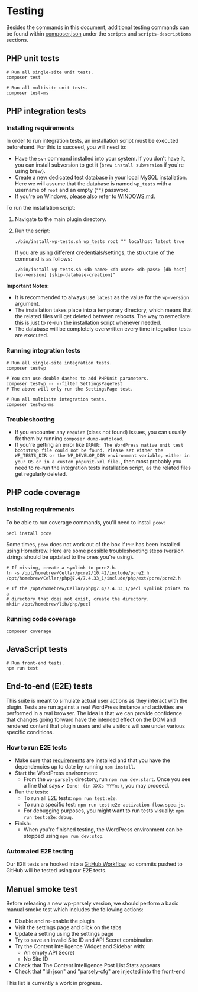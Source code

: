 # Testing

Besides the commands in this document, additional testing commands can be found within [composer.json](../composer.json) under the `scripts` and `scripts-descriptions` sections.

## PHP unit tests

```
# Run all single-site unit tests.
composer test

# Run all multisite unit tests.
composer test-ms
```

## PHP integration tests

### Installing requirements

In order to run integration tests, an installation script must be executed beforehand. For this to succeed, you will need to:

- Have the `svn` command installed into your system. If you don't have it, you can install subversion to get it (`brew install subversion` if you're using brew).
- Create a new dedicated test database in your local MySQL installation. Here we will assume that the database is named `wp_tests` with a username of `root` and an empty (`""`) password.
- If you're on Windows, please also refer to [WINDOWS.md](WINDOWS.md).

To run the installation script:

1. Navigate to the main plugin directory.
2. Run the script:

	```
	./bin/install-wp-tests.sh wp_tests root "" localhost latest true
	```

	If you are using different credentials/settings, the structure of the command is as follows:

	```
	./bin/install-wp-tests.sh <db-name> <db-user> <db-pass> [db-host] [wp-version] [skip-database-creation]"
	```

**Important Notes:**
- It is recommended to always use `latest` as the value for the `wp-version` argument.
- The installation takes place into a temporary directory, which means that the related files will get deleted between reboots. The way to remediate this is just to re-run the installation script whenever needed.
- The database will be completely overwritten every time integration tests are executed.

### Running integration tests

```
# Run all single-site integration tests.
composer testwp

# You can use double dashes to add PHPUnit parameters.
composer testwp -- --filter SettingsPageTest
# The above will only run the SettingsPage test.

# Run all multisite integration tests.
composer testwp-ms
```

### Troubleshooting
- If you encounter any `require` (class not found) issues, you can usually fix them by running `composer dump-autoload`.
- If you're getting an error like `ERROR: The WordPress native unit test bootstrap file could not be found. Please set either the WP_TESTS_DIR or the WP_DEVELOP_DIR environment variable, either in your OS or in a custom phpunit.xml file.`, then most probably you need to re-run the integration tests installation script, as the related files get regularly deleted.

## PHP code coverage

### Installing requirements

To be able to run coverage commands, you'll need to install `pcov`:

```
pecl install pcov
```

Some times, `pcov` does not work out of the box if `PHP` has been installed using Homebrew. Here are some possible troubleshooting steps (version strings should be updated to the ones you're using).

```
# If missing, create a symlink to pcre2.h.
ln -s /opt/homebrew/Cellar/pcre2/10.42/include/pcre2.h /opt/homebrew/Cellar/php@7.4/7.4.33_1/include/php/ext/pcre/pcre2.h

# If the /opt/homebrew/Cellar/php@7.4/7.4.33_1/pecl symlink points to a
# directory that does not exist, create the directory.
mkdir /opt/homebrew/lib/php/pecl
```

### Running code coverage

```
composer coverage
```

## JavaScript tests

```
# Run front-end tests.
npm run test
```

## End-to-end (E2E) tests

This suite is meant to simulate actual user actions as they interact with the plugin. Tests are run against a real WordPress instance and activities are performed in a real browser. The idea is that we can provide confidence that changes going forward have the intended effect on the DOM and rendered content that plugin users and site visitors will see under various specific conditions.

### How to run E2E tests

- Make sure that [requirements](CONTRIBUTING.md#minimum-requirements) are installed and that you have the dependencies up to date by running `npm install`.
- Start the WordPress environment:
  - From the `wp-parsely` directory, run `npm run dev:start`. Once you see a line that says `✔ Done! (in XXXs YYYms)`, you may proceed.
- Run the tests:
  - To run all E2E tests: `npm run test:e2e`.
  - To run a specific test: `npm run test:e2e activation-flow.spec.js`.
  - For debugging purposes, you might want to run tests visually: `npm run test:e2e:debug`.
- Finish:
  - When you're finished testing, the WordPress environment can be stopped using `npm run dev:stop`.

### Automated E2E testing

Our E2E tests are hooked into a [GitHub Workflow](../.github/workflows/e2e-tests.yml), so commits pushed to GitHub will be tested using our E2E tests.

## Manual smoke test

Before releasing a new wp-parsely version, we should perform a basic manual smoke test which includes the following actions:

- Disable and re-enable the plugin
- Visit the settings page and click on the tabs
- Update a setting using the settings page
- Try to save an invalid Site ID and API Secret combination
- Try the Content Intelligence Widget and Sidebar with:
  - An empty API Secret
  - No Site ID
- Check that The Content Intelligence Post List Stats appears
- Check that "ld+json" and "parsely-cfg" are injected into the front-end

This list is currently a work in progress.
